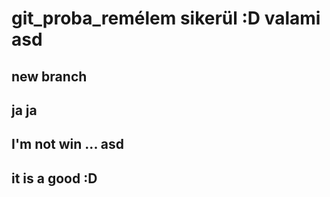 # git_proba_remélem sikerül :D valami asd

## new branch
## ja ja
## I'm not win ...  asd
## it is a good :D